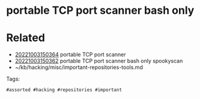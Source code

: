 # portable TCP port scanner bash only

# Related

- [20221003150364](/zet/20221003150364/README.md) portable TCP port scanner
- [20221003150362](/zet/20221003150362/README.md) portable TCP port scanner bash only spookyscan
- ~/kb/hacking/misc/important-repositories-tools.md

Tags:

    #assorted #hacking #repositories #important
